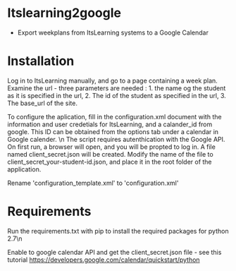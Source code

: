 # Itslearning2google 
- Export weekplans from ItsLearning systems to a Google Calendar


# Installation
Log in to ItsLearning manually, and go to a page containing a week plan. Examine the url - three parameters are needed : 1. the name og the student as it is specified in the url, 2. The id of the student as specified in the url, 3. The base_url of the site.

To configure the aplication, fill in the configuration.xml document with the information and user credetials for ItsLearning, and a calander_id from google. This ID can be obtained from the options tab under a calendar in Google calender.
\n
The script requires autenthication with the Google API. On first run, a browser will open, and you will be propted to log in. A file named client_secret.json will be created. Modify the name of the file to client_secret_your-student-id.json, and place it in the root folder of the application. 

Rename 'configuration_template.xml' to 'configuration.xml' 

# Requirements

Run the requirements.txt with pip to install the required packages for python 2.7\n

Enable to google calendar API and get the client_secret.json file - see this tutorial https://developers.google.com/calendar/quickstart/python 
